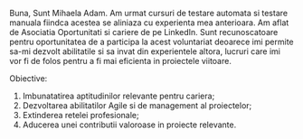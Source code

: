 Buna,
Sunt Mihaela Adam. Am urmat cursuri de testare automata si testare manuala fiindca acestea se aliniaza cu experienta mea anterioara.
Am aflat de Asociatia Oportunitati si cariere de pe LinkedIn.
Sunt recunoscatoare pentru oportunitatea de a participa la acest voluntariat deoarece imi permite sa-mi dezvolt abilitatile si sa invat din experientele altora, lucruri care imi vor fi de folos pentru a fi mai eficienta in proiectele viitoare.

Obiective:

1. Imbunatatirea aptitudinilor relevante pentru cariera;
2. Dezvoltarea abilitatilor Agile si de management al proiectelor;
3. Extinderea retelei profesionale;
4. Aducerea unei contributii valoroase in proiecte relevante.
